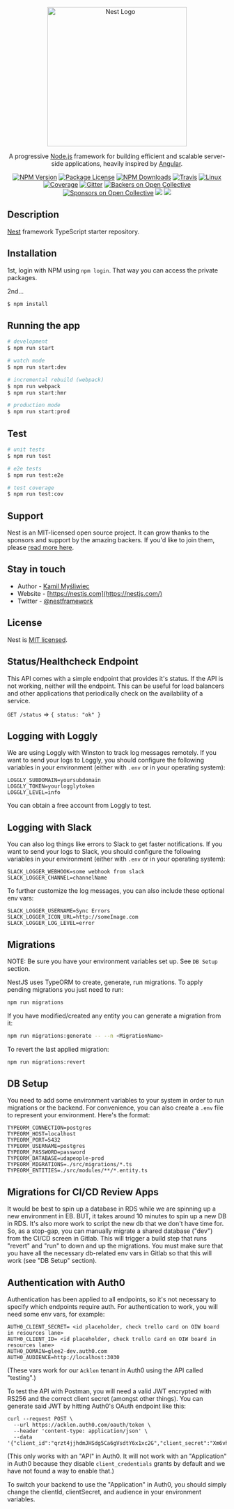 <p align="center">
  <a href="http://nestjs.com/" target="blank"><img src="https://nestjs.com/img/logo_text.svg" width="320" alt="Nest Logo" /></a>
</p>

[travis-image]: https://api.travis-ci.org/nestjs/nest.svg?branch=master
[travis-url]: https://travis-ci.org/nestjs/nest
[linux-image]: https://img.shields.io/travis/nestjs/nest/master.svg?label=linux
[linux-url]: https://travis-ci.org/nestjs/nest

  <p align="center">A progressive <a href="http://nodejs.org" target="blank">Node.js</a> framework for building efficient and scalable server-side applications, heavily inspired by <a href="https://angular.io" target="blank">Angular</a>.</p>
    <p align="center">
<a href="https://www.npmjs.com/~nestjscore"><img src="https://img.shields.io/npm/v/@nestjs/core.svg" alt="NPM Version" /></a>
<a href="https://www.npmjs.com/~nestjscore"><img src="https://img.shields.io/npm/l/@nestjs/core.svg" alt="Package License" /></a>
<a href="https://www.npmjs.com/~nestjscore"><img src="https://img.shields.io/npm/dm/@nestjs/core.svg" alt="NPM Downloads" /></a>
<a href="https://travis-ci.org/nestjs/nest"><img src="https://api.travis-ci.org/nestjs/nest.svg?branch=master" alt="Travis" /></a>
<a href="https://travis-ci.org/nestjs/nest"><img src="https://img.shields.io/travis/nestjs/nest/master.svg?label=linux" alt="Linux" /></a>
<a href="https://coveralls.io/github/nestjs/nest?branch=master"><img src="https://coveralls.io/repos/github/nestjs/nest/badge.svg?branch=master#5" alt="Coverage" /></a>
<a href="https://gitter.im/nestjs/nestjs?utm_source=badge&utm_medium=badge&utm_campaign=pr-badge&utm_content=body_badge"><img src="https://badges.gitter.im/nestjs/nestjs.svg" alt="Gitter" /></a>
<a href="https://opencollective.com/nest#backer"><img src="https://opencollective.com/nest/backers/badge.svg" alt="Backers on Open Collective" /></a>
<a href="https://opencollective.com/nest#sponsor"><img src="https://opencollective.com/nest/sponsors/badge.svg" alt="Sponsors on Open Collective" /></a>
  <a href="https://paypal.me/kamilmysliwiec"><img src="https://img.shields.io/badge/Donate-PayPal-dc3d53.svg"/></a>
  <a href="https://twitter.com/nestframework"><img src="https://img.shields.io/twitter/follow/nestframework.svg?style=social&label=Follow"></a>
</p>
  <!--[![Backers on Open Collective](https://opencollective.com/nest/backers/badge.svg)](https://opencollective.com/nest#backer)
  [![Sponsors on Open Collective](https://opencollective.com/nest/sponsors/badge.svg)](https://opencollective.com/nest#sponsor)-->

## Description

[Nest](https://github.com/nestjs/nest) framework TypeScript starter repository.

## Installation

1st, login with NPM using `npm login`. That way you can access the private packages.

2nd...

```bash
$ npm install
```

## Running the app

```bash
# development
$ npm run start

# watch mode
$ npm run start:dev

# incremental rebuild (webpack)
$ npm run webpack
$ npm run start:hmr

# production mode
$ npm run start:prod
```

## Test

```bash
# unit tests
$ npm run test

# e2e tests
$ npm run test:e2e

# test coverage
$ npm run test:cov
```

## Support

Nest is an MIT-licensed open source project. It can grow thanks to the sponsors and support by the amazing backers. If you'd like to join them, please [read more here](https://docs.nestjs.com/support).

## Stay in touch

- Author - [Kamil Myśliwiec](https://kamilmysliwiec.com)
- Website - [https://nestjs.com](https://nestjs.com/)
- Twitter - [@nestframework](https://twitter.com/nestframework)

## License

Nest is [MIT licensed](LICENSE).

## Status/Healthcheck Endpoint

This API comes with a simple endpoint that provides it's status. If the API is not working, neither will the endpoint. This can be useful for load balancers and other applications that periodically check on the availability of a service.

`GET /status` => `{ status: "ok" }`

## Logging with Loggly

We are using Loggly with Winston to track log messages remotely. If you want to send your logs to Loggly, you should configure the following variables in your environment (either with `.env` or in your operating system):

```
LOGGLY_SUBDOMAIN=yoursubdomain
LOGGLY_TOKEN=yourlogglytoken
LOGGLY_LEVEL=info
```

You can obtain a free account from Loggly to test.

## Logging with Slack

You can also log things like errors to Slack to get faster notifications. If you want to send your logs to Slack, you should configure the following variables in your environment (either with `.env` or in your operating system):

```
SLACK_LOGGER_WEBHOOK=some webhook from slack
SLACK_LOGGER_CHANNEL=channelName
```

To further customize the log messages, you can also include these optional env vars:

```
SLACK_LOGGER_USERNAME=Sync Errors
SLACK_LOGGER_ICON_URL=http://someImage.com
SLACK_LOGGER_LOG_LEVEL=error
```

## Migrations

NOTE: Be sure you have your environment variables set up. See `DB Setup` section.

NestJS uses TypeORM to create, generate, run migrations.
To apply pending migrations you just need to run:

```bash
npm run migrations
```

If you have modified/created any entity you can generate a migration from it:

```bash
npm run migrations:generate -- --n <MigrationName>
```

To revert the last applied migration:

```bash
npm run migrations:revert
```

## DB Setup

You need to add some environment variables to your system in order to run migrations or the backend. For convenience, you can also create a `.env` file to represent your environment. Here's the format:

```
TYPEORM_CONNECTION=postgres
TYPEORM_HOST=localhost
TYPEORM_PORT=5432
TYPEORM_USERNAME=postgres
TYPEORM_PASSWORD=password
TYPEORM_DATABASE=udapeople-prod
TYPEORM_MIGRATIONS=./src/migrations/*.ts
TYPEORM_ENTITIES=./src/modules/**/*.entity.ts
```

## Migrations for CI/CD Review Apps

It would be best to spin up a database in RDS while we are spinning up a new environment in EB. BUT, it takes around 10 minutes to spin up a new DB in RDS. It's also more work to script the new db that we don't have time for. So, as a stop-gap, you can manually migrate a shared database ("dev") from the CI/CD screen in Gitlab. This will trigger a build step that runs "revert" and "run" to down and up the migrations. You must make sure that you have all the necessary db-related env vars in Gitlab so that this will work (see "DB Setup" section).

## Authentication with Auth0

Authentication has been applied to all endpoints, so it's not necessary to specify which endpoints require auth. For authentication to work, you will need some env vars, for example:

```
AUTH0_CLIENT_SECRET= <id placeholder, check trello card on OIW board in resources lane>
AUTH0_CLIENT_ID= <id placeholder, check trello card on OIW board in resources lane>
AUTH0_DOMAIN=glee2-dev.auth0.com
AUTH0_AUDIENCE=http://localhost:3030
```

(These vars work for our `Acklen` tenant in Auth0 using the API called "testing".)

To test the API with Postman, you will need a valid JWT encrypted with RS256 and the correct client secret (amongst other things). You can generate said JWT by hitting Auth0's OAuth endpoint like this:

```
curl --request POST \
  --url https://acklen.auth0.com/oauth/token \
  --header 'content-type: application/json' \
  --data '{"client_id":"qrzt4jjhdmJHSdg5Ca6gVsdtY6x1xc2G","client_secret":"Xm6vhFnMv2BonJ8lhxsbCAZtIe5KjqqyXKNut5I5Spt4AQ3ms7mYTmwQ7JzIIwdt","audience":"http://localhost:3030","grant_type":"client_credentials"}'
```

(This only works with an "API" in Auth0. It will not work with an "Application" in Auth0 because they disable `client_credentials` grants by default and we have not found a way to enable that.)

To switch your backend to use the "Application" in Auth0, you should simply change the clientId, clientSecret, and audience in your environment variables.
